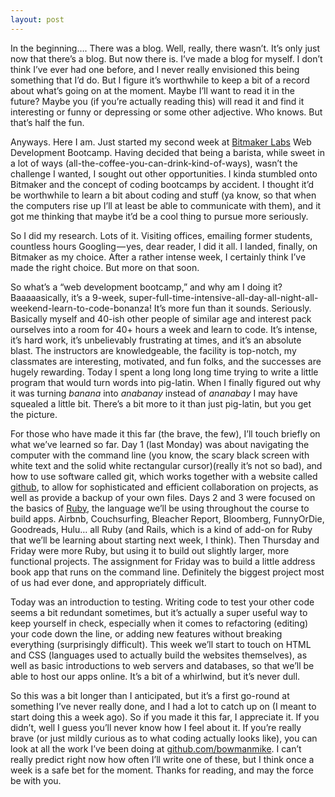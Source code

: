 ```yaml
---
layout: post
---
```


In the beginning….
There was a blog. Well, really, there wasn’t. It’s only just now that there’s a blog. But now there is. I’ve made a blog for myself. I don’t think I’ve ever had one before, and I never really envisioned this being something that I’d do. But I figure it’s worthwhile to keep a bit of a record about what’s going on at the moment. Maybe I’ll want to read it in the future? Maybe you (if you’re actually reading this) will read it and find it interesting or funny or depressing or some other adjective. Who knows. But that’s half the fun.

Anyways. Here I am. Just started my second week at [Bitmaker Labs](http://bitmakerlabs.com) Web Development Bootcamp. Having decided that being a barista, while sweet in a lot of ways (all-the-coffee-you-can-drink-kind-of-ways), wasn’t the challenge I wanted, I sought out other opportunities. I kinda stumbled onto Bitmaker and the concept of coding bootcamps by accident. I thought it’d be worthwhile to learn a bit about coding and stuff (ya know, so that when the computers rise up I’ll at least be able to communicate with them), and it got me thinking that maybe it’d be a cool thing to pursue more seriously.

So I did my research. Lots of it. Visiting offices, emailing former students, countless hours Googling — yes, dear reader, I did it all. I landed, finally, on Bitmaker as my choice. After a rather intense week, I certainly think I’ve made the right choice. But more on that soon.

So what’s a “web development bootcamp,” and why am I doing it? Baaaaasically, it’s a 9-week, super-full-time-intensive-all-day-all-night-all-weekend-learn-to-code-bonanza! It’s more fun than it sounds. Seriously. Basically myself and 40-ish other people of similar age and interest pack ourselves into a room for 40+ hours a week and learn to code. It’s intense, it’s hard work, it’s unbelievably frustrating at times, and it’s an absolute blast. The instructors are knowledgeable, the facility is top-notch, my classmates are interesting, motivated, and fun folks, and the successes are hugely rewarding. Today I spent a long long long time trying to write a little program that would turn words into pig-latin. When I finally figured out why it was turning *banana* into *anabanay* instead of *ananabay* I may have squealed a little bit. There’s a bit more to it than just pig-latin, but you get the picture.

For those who have made it this far (the brave, the few), I’ll touch briefly on what we’ve learned so far. Day 1 (last Monday) was about navigating the computer with the command line (you know, the scary black screen with white text and the solid white rectangular cursor)(really it’s not so bad), and how to use software called git, which works together with a website called [github](http://github.com), to allow for sophisticated and efficient collaboration on projects, as well as provide a backup of your own files. Days 2 and 3 were focused on the basics of [Ruby](http://ruby-lang.org), the language we’ll be using throughout the course to build apps. Airbnb, Couchsurfing, Bleacher Report, Bloomberg, FunnyOrDie, Goodreads, Hulu… all Ruby (and Rails, which is a kind of add-on for Ruby that we’ll be learning about starting next week, I think). Then Thursday and Friday were more Ruby, but using it to build out slightly larger, more functional projects. The assignment for Friday was to build a little address book app that runs on the command line. Definitely the biggest project most of us had ever done, and appropriately difficult.

Today was an introduction to testing. Writing code to test your other code seems a bit redundant sometimes, but it’s actually a super useful way to keep yourself in check, especially when it comes to refactoring (editing) your code down the line, or adding new features without breaking everything (surprisingly difficult). This week we’ll start to touch on HTML and CSS (languages used to actually build the websites themselves), as well as basic introductions to web servers and databases, so that we’ll be able to host our apps online. It’s a bit of a whirlwind, but it’s never dull.

So this was a bit longer than I anticipated, but it’s a first go-round at something I’ve never really done, and I had a lot to catch up on (I meant to start doing this a week ago). So if you made it this far, I appreciate it. If you didn’t, well I guess you’ll never know how I feel about it. If you’re really brave (or just mildly curious as to what coding actually looks like), you can look at all the work I’ve been doing at [github.com/bowmanmike](http://github.com/bowmanmike). I can’t really predict right now how often I’ll write one of these, but I think once a week is a safe bet for the moment. Thanks for reading, and may the force be with you.
